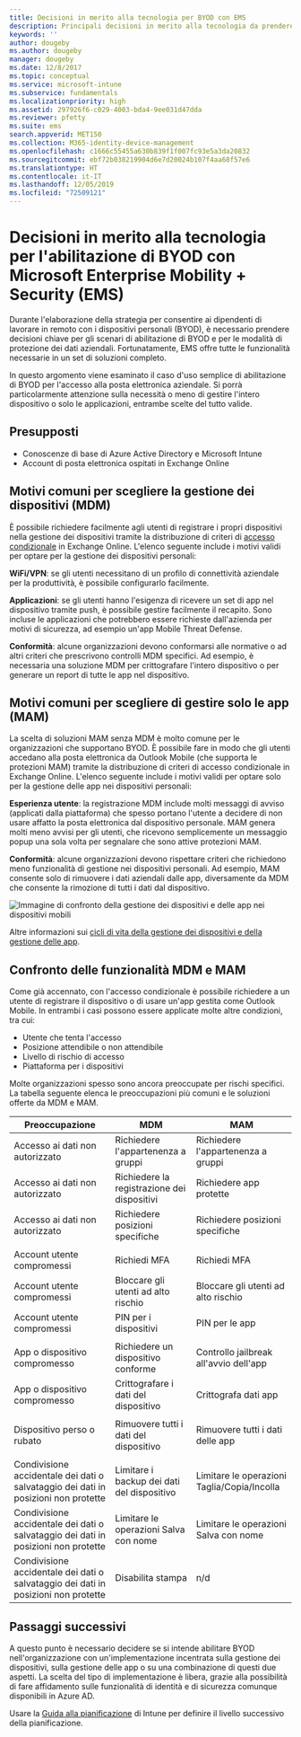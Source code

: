```yaml
---
title: Decisioni in merito alla tecnologia per BYOD con EMS
description: Principali decisioni in merito alla tecnologia da prendere per l'abilitazione di BYOD e la protezione dei dati aziendali con Microsoft Enterprise Mobility + Security.
keywords: ''
author: dougeby
ms.author: dougeby
manager: dougeby
ms.date: 12/8/2017
ms.topic: conceptual
ms.service: microsoft-intune
ms.subservice: fundamentals
ms.localizationpriority: high
ms.assetid: 297926f6-c029-4003-bda4-9ee031d47dda
ms.reviewer: pfetty
ms.suite: ems
search.appverid: MET150
ms.collection: M365-identity-device-management
ms.openlocfilehash: c1666c55455a630b839f1f007fc93e5a3da20832
ms.sourcegitcommit: ebf72b038219904d6e7d20024b107f4aa68f57e6
ms.translationtype: HT
ms.contentlocale: it-IT
ms.lasthandoff: 12/05/2019
ms.locfileid: "72509121"
---
```

# <a name="technology-decisions-for-enabling-byod-with-microsoft-enterprise-mobility--security-ems"></a>Decisioni in merito alla tecnologia per l'abilitazione di BYOD con Microsoft Enterprise Mobility + Security (EMS)

Durante l'elaborazione della strategia per consentire ai dipendenti di lavorare in remoto con i dispositivi personali (BYOD), è necessario prendere decisioni chiave per gli scenari di abilitazione di BYOD e per le modalità di protezione dei dati aziendali. Fortunatamente, EMS offre tutte le funzionalità necessarie in un set di soluzioni completo.  

In questo argomento viene esaminato il caso d'uso semplice di abilitazione di BYOD per l'accesso alla posta elettronica aziendale. Si porrà particolarmente attenzione sulla necessità o meno di gestire l'intero dispositivo o solo le applicazioni, entrambe scelte del tutto valide.

## <a name="assumptions"></a>Presupposti
* Conoscenze di base di Azure Active Directory e Microsoft Intune
* Account di posta elettronica ospitati in Exchange Online

## <a name="common-reasons-to-manage-the-device-mdm"></a>Motivi comuni per scegliere la gestione dei dispositivi (MDM)
È possibile richiedere facilmente agli utenti di registrare i propri dispositivi nella gestione dei dispositivi tramite la distribuzione di criteri di [accesso condizionale](https://docs.microsoft.com/azure/active-directory/active-directory-conditional-access-azure-portal) in Exchange Online. L'elenco seguente include i motivi validi per optare per la gestione dei dispositivi personali:

**WiFi/VPN**: se gli utenti necessitano di un profilo di connettività aziendale per la produttività, è possibile configurarlo facilmente.

**Applicazioni**: se gli utenti hanno l'esigenza di ricevere un set di app nel dispositivo tramite push, è possibile gestire facilmente il recapito. Sono incluse le applicazioni che potrebbero essere richieste dall'azienda per motivi di sicurezza, ad esempio un'app Mobile Threat Defense.

**Conformità**: alcune organizzazioni devono conformarsi alle normative o ad altri criteri che prescrivono controlli MDM specifici. Ad esempio, è necessaria una soluzione MDM per crittografare l'intero dispositivo o per generare un report di tutte le app nel dispositivo.

## <a name="common-reasons-to-only-manage-the-apps-mam"></a>Motivi comuni per scegliere di gestire solo le app (MAM)
La scelta di soluzioni MAM senza MDM è molto comune per le organizzazioni che supportano BYOD. È possibile fare in modo che gli utenti accedano alla posta elettronica da Outlook Mobile (che supporta le protezioni MAM) tramite la distribuzione di criteri di accesso condizionale in Exchange Online. L'elenco seguente include i motivi validi per optare solo per la gestione delle app nei dispositivi personali:

**Esperienza utente**: la registrazione MDM include molti messaggi di avviso (applicati dalla piattaforma) che spesso portano l'utente a decidere di non usare affatto la posta elettronica dal dispositivo personale. MAM genera molti meno avvisi per gli utenti, che ricevono semplicemente un messaggio popup una sola volta per segnalare che sono attive protezioni MAM.

**Conformità**: alcune organizzazioni devono rispettare criteri che richiedono meno funzionalità di gestione nei dispositivi personali. Ad esempio, MAM consente solo di rimuovere i dati aziendali dalle app, diversamente da MDM che consente la rimozione di tutti i dati dal dispositivo.

![Immagine di confronto della gestione dei dispositivi e delle app nei dispositivi mobili](./media/byod-technology-decisions/byod-app-device-mgmt.png)

Altre informazioni sui [cicli di vita della gestione dei dispositivi e della gestione delle app](device-lifecycle.md).

## <a name="mdm-vs-mam-capability-comparison"></a>Confronto delle funzionalità MDM e MAM
Come già accennato, con l'accesso condizionale è possibile richiedere a un utente di registrare il dispositivo o di usare un'app gestita come Outlook Mobile. In entrambi i casi possono essere applicate molte altre condizioni, tra cui:

* Utente che tenta l'accesso
* Posizione attendibile o non attendibile
* Livello di rischio di accesso
* Piattaforma per i dispositivi

Molte organizzazioni spesso sono ancora preoccupate per rischi specifici.  La tabella seguente elenca le preoccupazioni più comuni e le soluzioni offerte da MDM e MAM.

| Preoccupazione   |   MDM  |   MAM  |
|------------|--------|--------|
|Accesso ai dati non autorizzato | Richiedere l'appartenenza a gruppi | Richiedere l'appartenenza a gruppi |
|Accesso ai dati non autorizzato | Richiedere la registrazione dei dispositivi | Richiedere app protette |
|Accesso ai dati non autorizzato | Richiedere posizioni specifiche | Richiedere posizioni specifiche |
| | | |
|Account utente compromessi| Richiedi MFA | Richiedi MFA|
|Account utente compromessi | Bloccare gli utenti ad alto rischio | Bloccare gli utenti ad alto rischio |
|Account utente compromessi | PIN per i dispositivi | PIN per le app |
| | | |
| App o dispositivo compromesso | Richiedere un dispositivo conforme | Controllo jailbreak all'avvio dell'app |
| App o dispositivo compromesso | Crittografare i dati del dispositivo | Crittografa dati app |
| | | |
|Dispositivo perso o rubato | Rimuovere tutti i dati del dispositivo | Rimuovere tutti i dati delle app|
| | | |
| Condivisione accidentale dei dati o salvataggio dei dati in posizioni non protette | Limitare i backup dei dati del dispositivo | Limitare le operazioni Taglia/Copia/Incolla|
| Condivisione accidentale dei dati o salvataggio dei dati in posizioni non protette | Limitare le operazioni Salva con nome | Limitare le operazioni Salva con nome |
|Condivisione accidentale dei dati o salvataggio dei dati in posizioni non protette | Disabilita stampa | n/d|

## <a name="next-steps"></a>Passaggi successivi
A questo punto è necessario decidere se si intende abilitare BYOD nell'organizzazione con un'implementazione incentrata sulla gestione dei dispositivi, sulla gestione delle app o su una combinazione di questi due aspetti. La scelta del tipo di implementazione è libera, grazie alla possibilità di fare affidamento sulle funzionalità di identità e di sicurezza comunque disponibili in Azure AD.  

Usare la [Guida alla pianificazione](planning-guide.md) di Intune per definire il livello successivo della pianificazione.

